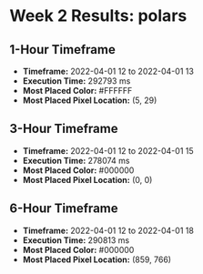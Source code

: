 # Week 2 Results: polars
## 1-Hour Timeframe
- **Timeframe:** 2022-04-01 12 to 2022-04-01 13
- **Execution Time:** 292793 ms
- **Most Placed Color:** #FFFFFF
- **Most Placed Pixel Location:** (5, 29)
## 3-Hour Timeframe
- **Timeframe:** 2022-04-01 12 to 2022-04-01 15
- **Execution Time:** 278074 ms
- **Most Placed Color:** #000000
- **Most Placed Pixel Location:** (0, 0)
## 6-Hour Timeframe
- **Timeframe:** 2022-04-01 12 to 2022-04-01 18
- **Execution Time:** 290813 ms
- **Most Placed Color:** #000000
- **Most Placed Pixel Location:** (859, 766)